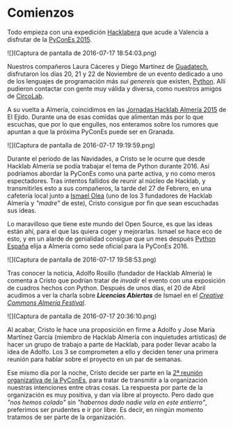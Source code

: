 # Comienzos

Todo empieza con una expedición [Hacklabera](http://hacklabalmeria.net/) que acude a Valencia a disfrutar de la [PyConEs 2015](http://2015.es.pycon.org/es/).

![](Captura de pantalla de 2016-07-17 18:54:03.png)

Nuestros compañeros Laura Cáceres y Diego Martínez de [Guadatech](http://www.guadatech.com/), disfrutaron los días 20, 21 y 22 de Noviembre de un evento dedicado a uno de los lenguajes de programación más _sui genereis_ que existen, [Python](https://es.wikipedia.org/wiki/Python). Allí pudieron contactar con gente muy válida y diversa, como nuestros amigos de [CircoLab](http://www.circolab.org/).

A su vuelta a Almería, coincidimos en las [Jornadas Hacklab Almería 2015](http://hacklabalmeria.net/2015/12/11/ii-jornadas-hacklab.html) de El Ejido. Durante una de esas comidas que alimentan más por lo que escuchas, que por lo que engulles, nos enteramos sobre los rumores que apuntan a que la próxima PyConEs puede ser en Granada.


![](Captura de pantalla de 2016-07-17 19:19:59.png)

Durante el periodo de las Navidades, a Cristo se le ocurre que desde Hacklab Almería se podía trabajar el tema de Python durante 2016. Así podríamos abordar la PyConEs como una parte activa, y no como meros espectadores. Tras intentos fallidos de reunir al núcleo de Hacklab, y transmitirles esto a sus compañeros, la tarde del 27 de Febrero, en una cafetería local junto a [Ismael Olea](http://olea.org/) (uno de los 3 fundadores de Hacklab Almería y _"madre"_ de este), Cristo consigue por fin que sean escuchadas sus ideas.

Lo maravilloso que tiene este mundo del Open Source, es que las ideas están ahí, para el que las quiera coger y mejorarlas. Ismael se hace eco de esto, y en un alarde de genialidad consigue que un mes después [Python España](http://www.es.python.org/) elija a Almería como sede oficial para la PyConEs 2016.

![](Captura de pantalla de 2016-07-17 19:58:53.png)

Tras conocer la noticia, Adolfo Rosillo (fundador de Hacklab Almería) le comenta a Cristo que podrían tratar de _invadir_ el evento con una exposición de cuadros hechos con Python. Después de unos días, el 20 de Abril acudimos a ver la charla sobre _**Licencias Abiertas**_ de Ismael en el _[Creative Commons Almería Festival](http://ccalm.es/)_.

![](Captura de pantalla de 2016-07-17 20:36:10.png)

Al acabar, Cristo le hace una proposición en firme a Adolfo y Jose María Martínez García (miembro de Hacklab Almería con inquietudes artísticas) de hacer un grupo de trabajo a parte de Hacklab, para poder llevar acabo la idea de Adolfo. Los 3 se comprometen a ello y deciden tener una primera reunión para hablar sobre el proyecto en un par de semanas.

Ese mismo día por la noche, Cristo decide ser parte en la [2ª reunión organizativa de la PyConEs](https://lists.es.python.org/pipermail/general/2016-April/003201.html), para tratar de transmitir a la organización nuestras intenciones entre otras cosas. La respuesta por parte de la organización es muy positiva, y dan vía libre al proyecto. Pero dado que _"nos hemos colado"_ sin _"habernos dado nadie vela en este entierro"_, preferimos ser prudentes e ir por libre. Es decir, en ningún momento tratamos de ser parte de la organización.